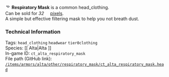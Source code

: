 ![ ](https://raw.githubusercontent.com/Ceterai/Enternia/main/items/armors/alta/other/respiratory_mask/icon.png) **Respiratory Mask** is a common head_clothing.  
Can be sold for *32* <img src="https://starbounder.org/mediawiki/images/2/21/Pixel.png" width="12" height="16"/> [pixels](https://starbounder.org/Pixel).  
A simple but effective filtering mask to help you not breath dust.

### Technical Information

Tags: `head_clothing` `headwear` `tier0clothing`  
Species: [[ Alta|Alta ]]  
In-game ID: `ct_alta_respiratory_mask`  
File path (GitHub link): [`/items/armors/alta/other/respiratory_mask/ct_alta_respiratory_mask.head`](https://github.com/Ceterai/Enternia/blob/main/items/armors/alta/other/respiratory_mask/ct_alta_respiratory_mask.head)
